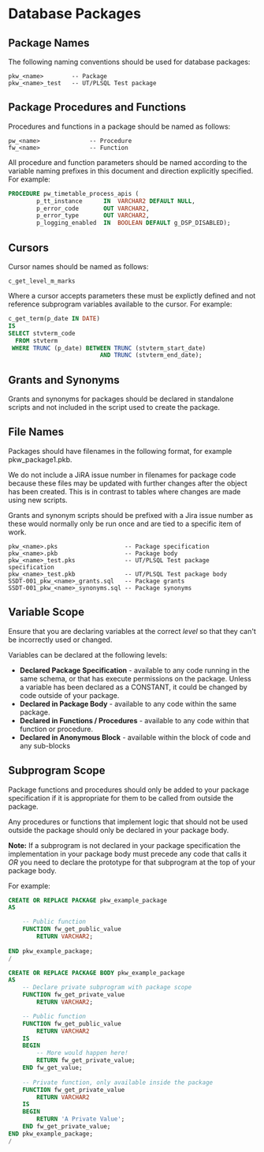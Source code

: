 # Database Packages

## Package Names

The following naming conventions should be used for database packages:

```
pkw_<name>        -- Package
pkw_<name>_test   -- UT/PLSQL Test package
```

## Package Procedures and Functions

Procedures and functions in a package should be named as follows: 

```
pw_<name>              -- Procedure
fw_<name>              -- Function
```

All procedure and function parameters should be named according to the variable naming prefixes in this document and direction explicitly specified. For example:

```sql
PROCEDURE pw_timetable_process_apis (
        p_tt_instance      IN  VARCHAR2 DEFAULT NULL,
        p_error_code       OUT VARCHAR2,
        p_error_type       OUT VARCHAR2,
        p_logging_enabled  IN  BOOLEAN DEFAULT g_DSP_DISABLED);
```

## Cursors

Cursor names should be named as follows:

```
c_get_level_m_marks
```

Where a cursor accepts parameters these must be explictly defined and not reference subprogram variables available to the cursor.  For example:

```sql
c_get_term(p_date IN DATE)
IS 
SELECT stvterm_code
  FROM stvterm
 WHERE TRUNC (p_date) BETWEEN TRUNC (stvterm_start_date)
                          AND TRUNC (stvterm_end_date);
```


## Grants and Synonyms

Grants and synonyms for packages should be declared in standalone scripts and not included in the script used to create the package. 


## File Names

Packages should have filenames in the following format, for example pkw_package1.pkb. 

We do not include a JiRA issue number in filenames for package code because these files may be updated with further changes after the object has been created. This is in contrast to tables where changes are made using new scripts. 

Grants and synonym scripts should be prefixed with a Jira issue number as these would normally only be run once and are tied to a specific item of work. 


```
pkw_<name>.pks                   -- Package specification
pkw_<name>.pkb                   -- Package body
pkw_<name>_test.pks              -- UT/PLSQL Test package specification
pkw_<name>_test.pkb              -- UT/PLSQL Test package body
SSDT-001_pkw_<name>_grants.sql   -- Package grants
SSDT-001_pkw_<name>_synonyms.sql -- Package synonyms 

```

## Variable Scope

Ensure that you are declaring variables at the correct *level* so that they can't be incorrectly used or changed.   

Variables can be declared at the following levels:

* **Declared Package Specification** - available to any code running in the same schema, or that has execute permissions on the package. Unless a variable has been declared as a CONSTANT, it could be changed by code outside of your package.
* **Declared in Package Body** - available to any code within the same package.
* **Declared in Functions / Procedures** - available to any code within that function or procedure. 
* **Declared in Anonymous Block** - available within the block of code and any sub-blocks

## Subprogram Scope

Package functions and procedures should only be added to your package specification if it is appropriate for them to be called from outside the package. 

Any procedures or functions that implement logic that should not be used outside the package should only be declared in your package body. 

**Note:** If a subprogram is not declared in your package specification the implementation in your package body must precede any code that calls it *OR* you need to declare the prototype for that subprogram at the top of your package body. 

For example:


```sql
CREATE OR REPLACE PACKAGE pkw_example_package
AS

    -- Public function
    FUNCTION fw_get_public_value
        RETURN VARCHAR2;
        
END pkw_example_package;
/

CREATE OR REPLACE PACKAGE BODY pkw_example_package
AS
    -- Declare private subprogram with package scope
    FUNCTION fw_get_private_value
        RETURN VARCHAR2;

    -- Public function
    FUNCTION fw_get_public_value
        RETURN VARCHAR2
    IS
    BEGIN
    	-- More would happen here!
        RETURN fw_get_private_value;
    END fw_get_value;
    
    -- Private function, only available inside the package
    FUNCTION fw_get_private_value
        RETURN VARCHAR2
    IS
    BEGIN
        RETURN 'A Private Value';
    END fw_get_private_value;
END pkw_example_package;
/
```
